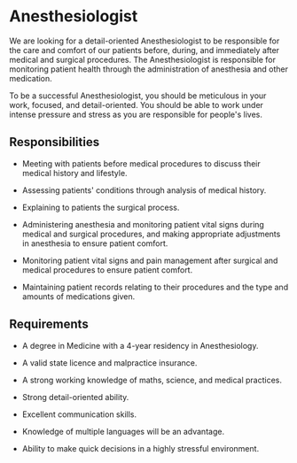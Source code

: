 # Anesthesiologist

We are looking for a detail-oriented Anesthesiologist to be responsible for the care and comfort of our patients before, during, and immediately after medical and surgical procedures. The Anesthesiologist is responsible for monitoring patient health through the administration of anesthesia and other medication.

To be a successful Anesthesiologist, you should be meticulous in your work, focused, and detail-oriented. You should be able to work under intense pressure and stress as you are responsible for people's lives.

## Responsibilities

* Meeting with patients before medical procedures to discuss their medical history and lifestyle.

* Assessing patients' conditions through analysis of medical history.

* Explaining to patients the surgical process.

* Administering anesthesia and monitoring patient vital signs during medical and surgical procedures, and making appropriate adjustments in anesthesia to ensure patient comfort.

* Monitoring patient vital signs and pain management after surgical and medical procedures to ensure patient comfort.

* Maintaining patient records relating to their procedures and the type and amounts of medications given.

## Requirements

* A degree in Medicine with a 4-year residency in Anesthesiology.

* A valid state licence and malpractice insurance.

* A strong working knowledge of maths, science, and medical practices.

* Strong detail-oriented ability.

* Excellent communication skills.

* Knowledge of multiple languages will be an advantage.

* Ability to make quick decisions in a highly stressful environment.

